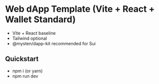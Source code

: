 # Web dApp Template (Vite + React + Wallet Standard)

- Vite + React baseline
- Tailwind optional
- @mysten/dapp-kit recommended for Sui

## Quickstart
- npm i (or yarn)
- npm run dev
